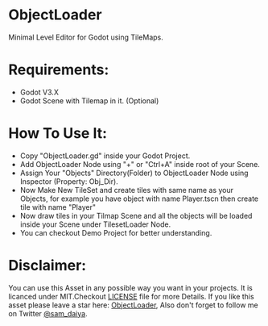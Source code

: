 # ObjectLoader
Minimal Level Editor for Godot using TileMaps.

# Requirements:
* Godot V3.X
* Godot Scene with Tilemap in it. (Optional)

# How To Use It:
* Copy "ObjectLoader.gd" inside your Godot Project.
* Add ObjectLoader Node using "+" or "Ctrl+A" inside root of your Scene.
* Assign Your "Objects" Directory(Folder) to  ObjectLoader Node using Inspector (Property: Obj_Dir).
* Now Make New TileSet and create tiles with same name as your Objects, for example you have object with name Player.tscn then create tile with name "Player"
* Now draw tiles in your Tilmap Scene and all the objects will be loaded inside your Scene under TilesetLoader Node.
* You can checkout Demo Project for better understanding.

# Disclaimer:
You can use this Asset in any possible way you want in your projects.
It is licanced under MIT.Checkout [LICENSE](https://github.com/samdaiya/ObjectLoader/blob/master/LICENSE) file for more Details.
If you like this asset please leave a star here: [ObjectLoader](https://github.com/samdaiya/ObjectLoader),
Also don't forget to follow me on Twitter [@sam_daiya](https://twitter.com/sam_daiya).
